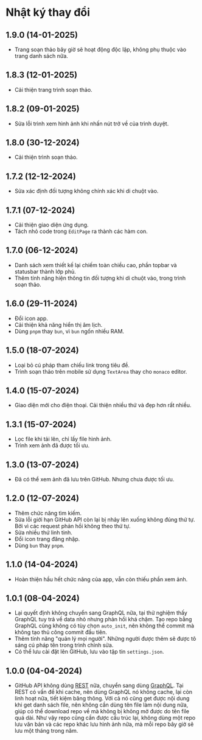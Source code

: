 # Nhật ký thay đổi

## 1.9.0 (14-01-2025)

- Trang soạn thảo bây giờ sẽ hoạt động độc lập, không phụ thuộc vào trang danh sách nữa.

## 1.8.3 (12-01-2025)

- Cải thiện trang trình soạn thảo.

## 1.8.2 (09-01-2025)

- Sửa lỗi trình xem hình ảnh khi nhấn nút trở về của trình duyệt.

## 1.8.0 (30-12-2024)

- Cải thiện trình soạn thảo.

## 1.7.2 (12-12-2024)

- Sửa xác định đối tượng không chính xác khi di chuột vào.

## 1.7.1 (07-12-2024)

- Cải thiện giao diện ứng dụng.
- Tách nhỏ code trong `EditPage` ra thành các hàm con.

## 1.7.0 (06-12-2024)

- Danh sách xem thiết kế lại chiếm toàn chiều cao, phần topbar và statusbar thành lớp phủ.
- Thêm tính năng hiện thông tin đối tượng khi di chuột vào, trong trình soạn thảo.

## 1.6.0 (29-11-2024)

- Đổi icon app.
- Cải thiện khả năng hiển thị âm lịch.
- Dùng `pnpm` thay `bun`, vì `bun` ngốn nhiều RAM.

## 1.5.0 (18-07-2024)

- Loại bỏ cú pháp tham chiếu link trong tiêu đề.
- Trình soạn thảo trên mobile sử dụng `TextArea` thay cho `monaco` editor.

## 1.4.0 (15-07-2024)

- Giao diện mới cho điện thoại. Cải thiện nhiều thứ và đẹp hơn rất nhiều.

## 1.3.1 (15-07-2024)

- Lọc file khi tải lên, chỉ lấy file hình ảnh.
- Trình xem ảnh đã được tối ưu.

## 1.3.0 (13-07-2024)

- Đã có thể xem ảnh đã lưu trên GitHub. Nhưng chưa được tối ưu.

## 1.2.0 (12-07-2024)

- Thêm chức năng tìm kiếm.
- Sửa lỗi giới hạn GitHub API còn lại bị nhảy lên xuống không đúng thứ tự. Bởi vì các request phản hồi không theo thứ tự.
- Sửa nhiều thứ linh tinh.
- Đổi icon trang đăng nhập.
- Dùng `bun` thay `pnpm`.

## 1.1.0 (14-04-2024)

- Hoàn thiện hầu hết chức năng của app, vẫn còn thiếu phần xem ảnh.

## 1.0.1 (08-04-2024)

- Lại quyết định không chuyển sang GraphQL nữa, tại thử nghiệm thấy GraphQL tuy trả về data nhỏ nhưng phản hồi khá chậm. Tạo repo bằng GraphQL cũng không có tùy chọn `auto_init`, nên không thể commit mà không tạo thủ công commit đầu tiên.
- Thêm tính năng "quản lý mọi người". Những người được thêm sẽ được tô sáng cú pháp tên trong trình chỉnh sửa.
- Có thể lưu cài đặt lên GitHub, lưu vào tập tin `settings.json`.

## 1.0.0 (04-04-2024)

- GitHub API không dùng [REST](https://octokit.github.io/rest.js/v18) nữa, chuyển sang dùng [GraphQL](https://docs.github.com/en/graphql/reference). Tại REST có vấn đề khi cache, nên dùng GraphQL nó không cache, lại còn linh hoạt nữa, tiết kiệm băng thông. Với cả nó cũng get được nội dung khi get danh sách file, nên không cần dùng tên file làm nội dung nữa, giúp có thể download repo về mà không bị không mở được do tên file quá dài. Như vậy repo cũng cần được cấu trúc lại, không dùng một repo lưu văn bản và các repo khác lưu hình ảnh nữa, mà mỗi repo bây giờ sẽ lưu một tháng trong năm.

